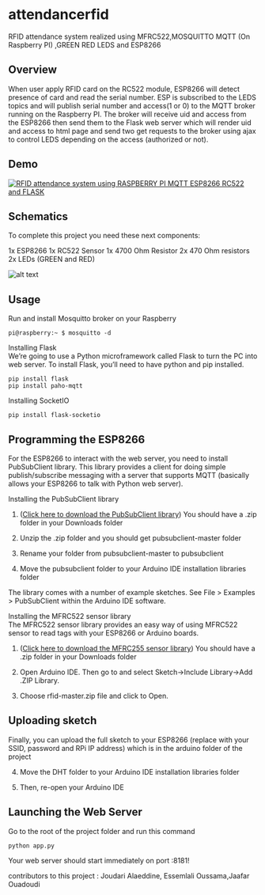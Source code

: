 # attendancerfid
RFID attendance system realized using MFRC522,MOSQUITTO MQTT (On Raspberry PI) ,GREEN RED LEDS and ESP8266 


## Overview

When user apply RFID card on the RC522 module, ESP8266 will detect presence of card and read the serial number. ESP is subscribed to the LEDS topics and will publish serial number and access(1 or 0) to the MQTT broker running on the Raspberry PI. The broker will receive uid and access from the ESP8266 then send them to the Flask web server which will render uid and access to html page and send two get requests to the broker using ajax to control LEDS depending on the access (authorized or not).

## Demo

[![RFID attendance system using RASPBERRY PI MQTT ESP8266 RC522 and FLASK](http://i3.ytimg.com/vi/HSq7vPbVM2U/maxresdefault.jpg)](https://youtu.be/HSq7vPbVM2U)

## Schematics
To complete this project you need these next components:

1x ESP8266 
1x RC522 Sensor 
1x 4700 Ohm Resistor
2x 470 Ohm resistors
2x LEDs (GREEN and RED)

![alt text](https://github.com/walidzbiri/attendancerfid/blob/master/Capture.PNG)

## Usage

Run and install Mosquitto broker on your Raspberry

```
pi@raspberry:~ $ mosquitto -d
```

Installing Flask\
We’re going to use a Python microframework called Flask to turn the PC into web server.
To install Flask, you’ll need to have python and pip installed.

```
pip install flask
pip install paho-mqtt
```

Installing SocketIO

```
pip install flask-socketio
```

## Programming the ESP8266

For the ESP8266 to interact with the web server, you need to install PubSubClient library. This library provides a client for doing simple publish/subscribe messaging with a server that supports MQTT (basically allows your ESP8266 to talk with Python web server).

Installing the PubSubClient library
1) ([Click here to download the PubSubClient library](https://github.com/knolleary/pubsubclient/archive/master.zip)) You should have a .zip folder in your Downloads folder

2) Unzip the .zip folder and you should get pubsubclient-master folder

3) Rename your folder from pubsubclient-master to pubsubclient

4) Move the pubsubclient folder to your Arduino IDE installation libraries folder

The library comes with a number of example sketches. See File > Examples > PubSubClient within the Arduino IDE software.

Installing the MFRC522 sensor library\
The MFRC522 sensor library provides an easy way of using MFRC522 sensor to read tags with your ESP8266 or Arduino boards.

1)  ([Click here to download the MFRC255 sensor library](https://github.com/miguelbalboa/rfid)) You should have a .zip folder in your Downloads folder

2) Open Arduino IDE. Then go to and select Sketch->Include Library->Add .ZIP Library.

3) Choose rfid-master.zip file and click to Open.

## Uploading sketch
Finally, you can upload the full sketch to your ESP8266 (replace with your SSID, password and RPi IP address) which is in the arduino folder of the project

4) Move the DHT folder to your Arduino IDE installation libraries folder

5) Then, re-open your Arduino IDE

## Launching the Web Server
Go to the root of the project folder and run this command
```
python app.py
```
Your web server should start immediately on port :8181!


contributors to this project : Joudari Alaeddine, Essemlali Oussama,Jaafar Ouadoudi
